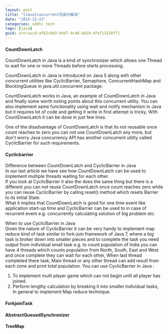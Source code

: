 ```yaml
---
layout: post
title: "[Java]concurrent包部分解读"
date: "2015-12-23"
categories: sddtc tech
tags: [java]
guid: urn:uuid:af62c8d3-84d7-4c48-bb29-4fef13220ff1
---
```


#### CountDownLatch  

CountDownLatch in Java is a kind of synchronizer which allows one Thread to wait for one or more Threads before starts processing.  

CountDownLatch in Java is introduced on Java 5 along with other concurrent utilities like CyclicBarrier, Semaphore, ConcurrentHashMap and BlockingQueue in java.util.concurrent package.

CountDownLatch works in Java, an example of CountDownLatch in Java and finally some worth noting points about this concurrent utility. You can also implement same functionality using  wait and notify mechanism in Java but it requires lot of code and getting it write in first attempt is tricky,  With CountDownLatch it can  be done in just few lines.

One of the disadvantage of CountDownLatch is that its not reusable once count reaches to zero you can not use CountDownLatch any more, but don't worry Java concurrency API has another concurrent utility called CyclicBarrier for such requirements.  

#### Cyclicbarrier

Difference between CountDownLatch and CyclicBarrier in Java  
In our last article we have see how CountDownLatch can be used to implement multiple threads waiting for each other.  
If you look at CyclicBarrier it also the does the same thing but there is a different you can not reuse CountDownLatch once count reaches zero while you can reuse CyclicBarrier by calling reset() method which resets Barrier to its initial State.   
What it implies that CountDownLatch is good for one time event like application start-up time and CyclicBarrier can be used to in case of recurrent event e.g. concurrently calculating solution of big problem etc.   

When to use CyclicBarrier in Java  
Given the nature of CyclicBarrier it can be very handy to implement map reduce kind of task similar to fork-join framework of Java 7, where a big task is broker down into smaller pieces and to complete the task you need output from individual small task e.g. to count population of India you can have 4 threads which counts population from North, South, East and West and once complete they can wait for each other, When last thread completed there task, Main thread or any other thread can add result from each zone and print total population. You can use CyclicBarrier in Java :

1) To implement multi player game which can not begin until all player has joined.
2) Perform lengthy calculation by breaking it into smaller individual tasks, In general to implement Map reduce technique.


#### ForkjoinTask



#### AbstractQueuedSynchronizer

#### TreeMap
